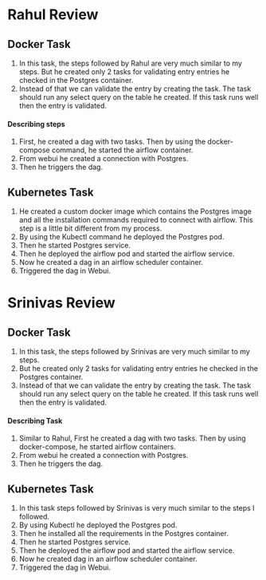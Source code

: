 # Rahul Review

## Docker Task
1. In this task, the steps followed by Rahul are very much similar to my steps. But he created only 2 tasks for validating entry entries he checked in the Postgres container.
2. Instead of that we can validate the entry by creating the task. The task should run any select query on the table he created. If this task runs well then the entry is validated.
#### Describing steps
1. First, he created a dag with two tasks. Then by using the docker-compose command, he started the airflow container. 
2. From webui he created a connection with Postgres.
3. Then he triggers the dag.

## Kubernetes Task
1. He created a custom docker image which contains the Postgres image and all the installation commands required to connect with airflow. This step is a little bit different from my process.
2. By using the Kubectl command he deployed the Postgres pod.
3. Then he started Postgres service.
4. Then he deployed the airflow pod and started the airflow service.
5. Now he created a dag in an airflow scheduler container.
6. Triggered the dag in Webui.

# Srinivas Review
## Docker Task
1. In this task, the steps followed by Srinivas are very much similar to my steps.
2. But he created only 2 tasks for validating entry entries he checked in the Postgres container.
3. Instead of that we can validate the entry by creating the task. The task should run any select query on the table he created. If this task runs well then the entry is validated.
#### Describing Task
1. Similar to Rahul, First he created a dag with two tasks. Then by using docker-compose, he started airflow containers.
2. From webui he created a connection with Postgres.
3. Then he triggers the dag.

## Kubernetes Task
1. In this task steps followed by Srinivas is very much similar to the steps I followed.
2. By using Kubectl he deployed the Postgres pod.
3. Then he installed all the requirements in the Postgres container.
4. Then he started Postgres service.
4. Then he deployed the airflow pod and started the airflow service.
5. Now he created dag in an airflow scheduler container.
6. Triggered the dag in Webui.
